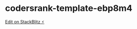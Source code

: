 # codersrank-template-ebp8m4

[Edit on StackBlitz ⚡️](https://stackblitz.com/edit/codersrank-template-ebp8m4)